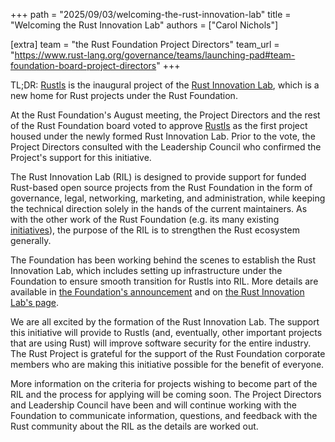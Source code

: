 +++
path = "2025/09/03/welcoming-the-rust-innovation-lab"
title = "Welcoming the Rust Innovation Lab"
authors = ["Carol Nichols"]

[extra]
team = "the Rust Foundation Project Directors"
team_url = "https://www.rust-lang.org/governance/teams/launching-pad#team-foundation-board-project-directors"
+++

TL;DR: [Rustls](https://github.com/rustls/rustls) is the inaugural project of the [Rust Innovation Lab](https://rustfoundation.org/rust-innovation-lab), which is a new home for Rust projects under the Rust Foundation.

At the Rust Foundation's August meeting, the Project Directors and the rest of the Rust Foundation board voted to approve [Rustls](https://github.com/rustls/rustls) as the first project housed under the newly formed Rust Innovation Lab. Prior to the vote, the Project Directors consulted with the Leadership Council who confirmed the Project's support for this initiative.

The Rust Innovation Lab (RIL) is designed to provide support for funded Rust-based open source projects from the Rust Foundation in the form of governance, legal, networking, marketing, and administration, while keeping the technical direction solely in the hands of the current maintainers. As with the other work of the Rust Foundation (e.g. its many existing [initiatives](https://rustfoundation.org/initiatives/)), the purpose of the RIL is to strengthen the Rust ecosystem generally.

The Foundation has been working behind the scenes to establish the Rust Innovation Lab, which includes setting up infrastructure under the Foundation to ensure smooth transition for Rustls into RIL. More details are available in [the Foundation's announcement](https://rustfoundation.org/media/rust-foundation-launches-rust-innovation-lab-with-rustls-as-inaugural-project/) and on [the Rust Innovation Lab's page](https://rustfoundation.org/rust-innovation-lab).

We are all excited by the formation of the Rust Innovation Lab. The support this initiative will provide to Rustls (and, eventually, other important projects that are using Rust) will improve software security for the entire industry. The Rust Project is grateful for the support of the Rust Foundation corporate members who are making this initiative possible for the benefit of everyone.

More information on the criteria for projects wishing to become part of the RIL and the process for applying will be coming soon. The Project Directors and Leadership Council have been and will continue working with the Foundation to communicate information, questions, and feedback with the Rust community about the RIL as the details are worked out.

